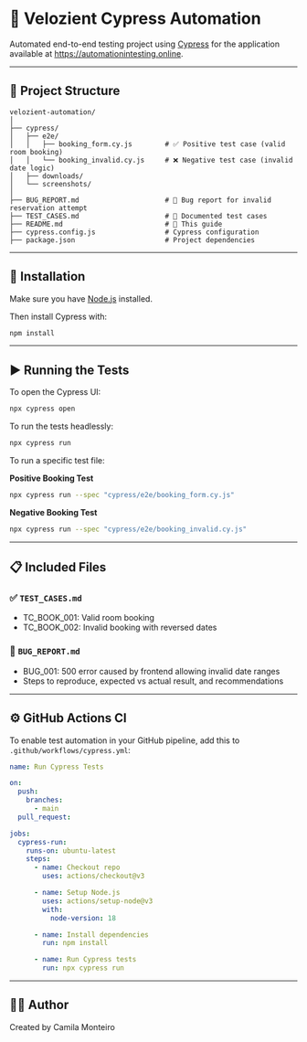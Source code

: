 # 🧪 Velozient Cypress Automation

Automated end-to-end testing project using [Cypress](https://www.cypress.io/) for the application available at https://automationintesting.online.

---

## 📁 Project Structure

```
velozient-automation/
│
├── cypress/
│   ├── e2e/
│   │   ├── booking_form.cy.js        # ✅ Positive test case (valid room booking)
│   │   └── booking_invalid.cy.js     # ❌ Negative test case (invalid date logic)
│   ├── downloads/                     
│   └── screenshots/                  
│
├── BUG_REPORT.md                     # 🐞 Bug report for invalid reservation attempt
├── TEST_CASES.md                     # 🧾 Documented test cases
├── README.md                         # 📘 This guide
├── cypress.config.js                 # Cypress configuration
├── package.json                      # Project dependencies
```

---

## 🚀 Installation

Make sure you have [Node.js](https://nodejs.org/) installed.

Then install Cypress with:

```bash
npm install
```

---

## ▶️ Running the Tests

To open the Cypress UI:
```bash
npx cypress open
```

To run the tests headlessly:
```bash
npx cypress run
```

To run a specific test file:

**Positive Booking Test**
```bash
npx cypress run --spec "cypress/e2e/booking_form.cy.js"
```

**Negative Booking Test**
```bash
npx cypress run --spec "cypress/e2e/booking_invalid.cy.js"
```

---

## 📋 Included Files

### ✅ `TEST_CASES.md`
- TC_BOOK_001: Valid room booking
- TC_BOOK_002: Invalid booking with reversed dates

### 🐞 `BUG_REPORT.md`
- BUG_001: 500 error caused by frontend allowing invalid date ranges
- Steps to reproduce, expected vs actual result, and recommendations

---

## ⚙️ GitHub Actions CI

To enable test automation in your GitHub pipeline, add this to `.github/workflows/cypress.yml`:

```yaml
name: Run Cypress Tests

on:
  push:
    branches:
      - main
  pull_request:

jobs:
  cypress-run:
    runs-on: ubuntu-latest
    steps:
      - name: Checkout repo
        uses: actions/checkout@v3

      - name: Setup Node.js
        uses: actions/setup-node@v3
        with:
          node-version: 18

      - name: Install dependencies
        run: npm install

      - name: Run Cypress tests
        run: npx cypress run
```

---

## 👩‍💻 Author

Created by Camila Monteiro